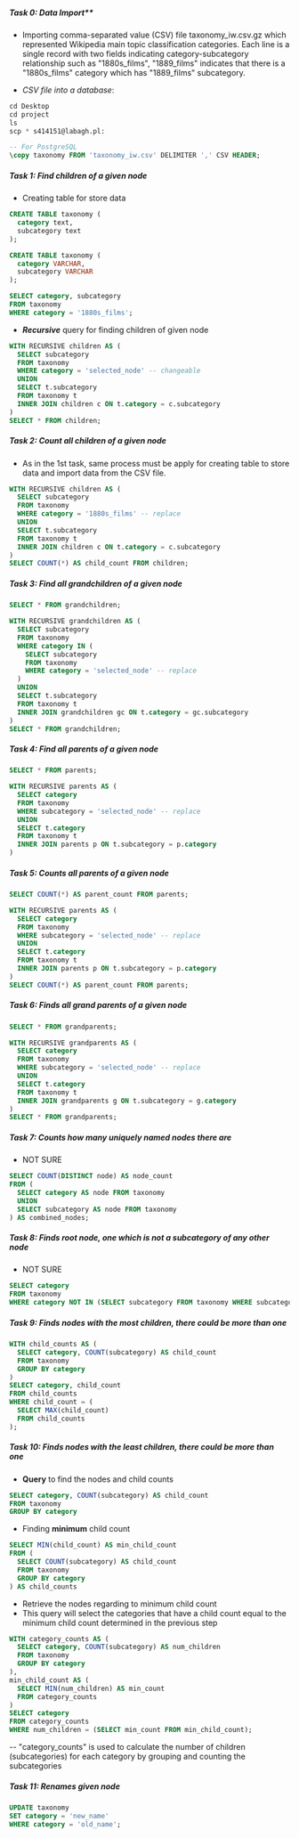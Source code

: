 ##### Task 0: Data Import** 
- Importing comma-separated value (CSV) file taxonomy_iw.csv.gz which represented Wikipedia main topic classification categories. Each line is a single record with two fields indicating category-subcategory relationship such as "1880s_films", "1889_films" indicates that there is a "1880s_films" category which has "1889_films" subcategory.

- _CSV file into a database_:

```SQL
cd Desktop
cd project
ls
scp * s414151@labagh.pl:

```

```SQL
-- For PostgreSQL
\copy taxonomy FROM 'taxonomy_iw.csv' DELIMITER ',' CSV HEADER;
```

##### **Task 1: Find children of a given node**
- Creating table for store data 
```SQL
CREATE TABLE taxonomy (
  category text,
  subcategory text
);
```

```SQL
CREATE TABLE taxonomy (
  category VARCHAR,
  subcategory VARCHAR
);
```

```SQL
SELECT category, subcategory
FROM taxonomy
WHERE category = '1880s_films';
```

- **_Recursive_** query for finding children of given node
```SQL
WITH RECURSIVE children AS (
  SELECT subcategory
  FROM taxonomy
  WHERE category = 'selected_node' -- changeable
  UNION
  SELECT t.subcategory
  FROM taxonomy t
  INNER JOIN children c ON t.category = c.subcategory
)
SELECT * FROM children;
```


##### **Task 2: Count all children of a given node**
- As in the 1st task, same process must be apply for creating table to store data and import data from the CSV file.

```SQL
WITH RECURSIVE children AS (
  SELECT subcategory
  FROM taxonomy
  WHERE category = '1880s_films' -- replace 
  UNION
  SELECT t.subcategory
  FROM taxonomy t
  INNER JOIN children c ON t.category = c.subcategory
)
SELECT COUNT(*) AS child_count FROM children;
```

##### **Task 3: Find all grandchildren of a given node**
```SQL
SELECT * FROM grandchildren;
```

```SQL
WITH RECURSIVE grandchildren AS (
  SELECT subcategory
  FROM taxonomy
  WHERE category IN (
    SELECT subcategory
    FROM taxonomy
    WHERE category = 'selected_node' -- replace
  )
  UNION
  SELECT t.subcategory
  FROM taxonomy t
  INNER JOIN grandchildren gc ON t.category = gc.subcategory
)
SELECT * FROM grandchildren;
```

##### **Task 4: Find all parents of a given node**
```SQL
SELECT * FROM parents;
```
```SQL
WITH RECURSIVE parents AS (
  SELECT category
  FROM taxonomy
  WHERE subcategory = 'selected_node' -- replace 
  UNION
  SELECT t.category
  FROM taxonomy t
  INNER JOIN parents p ON t.subcategory = p.category
)
```
##### **Task 5: Counts all parents of a given node**
```SQL
SELECT COUNT(*) AS parent_count FROM parents;
```
```SQL
WITH RECURSIVE parents AS (
  SELECT category
  FROM taxonomy
  WHERE subcategory = 'selected_node' -- replace
  UNION
  SELECT t.category
  FROM taxonomy t
  INNER JOIN parents p ON t.subcategory = p.category
)
SELECT COUNT(*) AS parent_count FROM parents;
```
##### **Task 6: Finds all grand parents of a given node**
```SQL
SELECT * FROM grandparents;
```
```SQL
WITH RECURSIVE grandparents AS (
  SELECT category
  FROM taxonomy
  WHERE subcategory = 'selected_node' -- replace 
  UNION
  SELECT t.category
  FROM taxonomy t
  INNER JOIN grandparents g ON t.subcategory = g.category
)
SELECT * FROM grandparents;
```
##### **Task 7: Counts how many uniquely named nodes there are**
- NOT SURE
```SQL
SELECT COUNT(DISTINCT node) AS node_count
FROM (
  SELECT category AS node FROM taxonomy
  UNION
  SELECT subcategory AS node FROM taxonomy
) AS combined_nodes;
```
##### **Task 8: Finds root node, one which is not a subcategory of any other node**
- NOT SURE
```SQL
SELECT category
FROM taxonomy
WHERE category NOT IN (SELECT subcategory FROM taxonomy WHERE subcategory IS NOT NULL);
```
##### **Task 9: Finds nodes with the most children, there could be more than one**
```SQL
WITH child_counts AS (
  SELECT category, COUNT(subcategory) AS child_count
  FROM taxonomy
  GROUP BY category
)
SELECT category, child_count
FROM child_counts
WHERE child_count = (
  SELECT MAX(child_count)
  FROM child_counts
);
```
##### **Task 10: Finds nodes with the least children, there could be more than one**
- **Query** to find the nodes and child counts 
```SQL
SELECT category, COUNT(subcategory) AS child_count
FROM taxonomy
GROUP BY category
```
- Finding **minimum** child count
```SQL
SELECT MIN(child_count) AS min_child_count
FROM (
  SELECT COUNT(subcategory) AS child_count
  FROM taxonomy
  GROUP BY category
) AS child_counts
```
- Retrieve the nodes regarding to minimum child count
- This query will select the categories that have a child count equal to the minimum child count determined in the previous step
```SQL
WITH category_counts AS (
  SELECT category, COUNT(subcategory) AS num_children
  FROM taxonomy
  GROUP BY category
),
min_child_count AS (
  SELECT MIN(num_children) AS min_count
  FROM category_counts
)
SELECT category
FROM category_counts
WHERE num_children = (SELECT min_count FROM min_child_count);
```
-- "category_counts" is used to calculate the number of children (subcategories) for each category by grouping and counting the subcategories
##### **Task 11: Renames given node**
```SQL
UPDATE taxonomy
SET category = 'new_name'
WHERE category = 'old_name';
```
